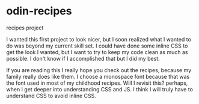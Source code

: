 # odin-recipes
recipes project 

I wanted this first project to look nicer, but I soon realized what I wanted to do was beyond my current skill set. I could have done some inline CSS to get the look I wanted, but I want to try to keep my code clean as much as possible. I don't know if I accomplished that but I did my best. 

If you are reading this I really hope you check out the recipes, because my family really does like them. I choose a monospace font because that was the font used in most of my childhood recipes. Will I revisit this? perhaps, when I get deeper into understanding CSS and JS. I think I will truly have to understand CSS to avoid inline CSS. 
